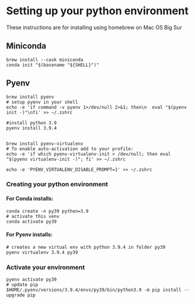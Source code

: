 # Setting up your python environment

These instructions are for installing using homebrew on Mac OS Big Sur



## Miniconda
```shell
brew install --cask miniconda
conda init "$(basename "${SHELL}")"

```



## Pyenv

```shell
brew install pyenv
# setup pyenv in your shell
echo -e 'if command -v pyenv 1>/dev/null 2>&1; then\n  eval "$(pyenv init -)"\nfi' >> ~/.zshrc

#install python 3.9
pyenv install 3.9.4


brew install pyenv-virtualenv
# To enable auto-activation add to your profile:
echo -e 'if which pyenv-virtualenv-init > /dev/null; then eval "$(pyenv virtualenv-init -)"; fi' >> ~/.zshrc

echo -e 'PYENV_VIRTUALENV_DISABLE_PROMPT=1' >> ~/.zshrc
```


### Creating your python environment


#### For Conda installs:
```shell
conda create -n py39 python=3.9
# activate this venv
conda activate py39
```

#### For Pyenv installs:

```
# creates a new virtual env with python 3.9.4 in folder py39
pyenv virtualenv 3.9.4 py39
```

### Activate your environment
```
pyenv activate py39
# update pip 
$HOME/.pyenv/versions/3.9.4/envs/py39/bin/python3.9 -m pip install --upgrade pip
```
